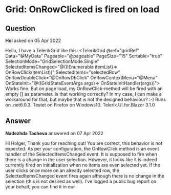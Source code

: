 # Grid: OnRowClicked is fired on load

## Question

**Hol** asked on 05 Apr 2022

Hello, I have a TelerikGrid like this: <TelerikGrid @ref="gridRef" Data="@MyData" Pageable="@pageable" PageSize="15" Sortable="true" SelectionMode="GridSelectionMode.Single" SelectedItemsChanged="@((IEnumerable<MyDataViewModel> itemList)=> OnRowClick(itemList))" SelectedItems="selectedRow" OnRowDoubleClick="@OnRowDbClick" OnRowContextMenu="@Menu" OnStateInit="@((GridStateEventArgs<MyDataViewModel> args)=> OnStateInitHandler(args))"> Works fine. But on page load, my OnRowClick-method will be fired with an empty [] as parameter. Is that working correctly? In my case, I can make a workaround for that, but maybe that is not the designed behaviour? :-) Runs on .net6.0.3. Testet on Firefox on Windows10. Telerik.UI.for.Blazor 3.1.0

## Answer

**Nadezhda Tacheva** answered on 07 Apr 2022

Hi Holger, Thank you for reaching out! You are correct, this behavior is not expected. As per your configuration, the OnRowClick method is an event handler of the SelectedItemsChanged event. It is supposed to fire when there is a change in the user selection. However, it looks like it is indeed currently fired on initialization when no items are even selected yet. If the user clicks once more on an already selected row, the SelectedItemsChanged event fires again although there is no change in the selection (this is not desired as well). I've logged a public bug report on your behalf, you can find it in our
